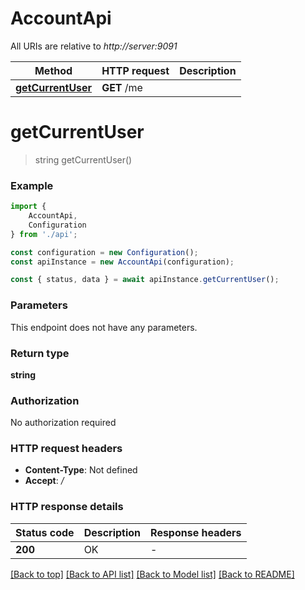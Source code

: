 # AccountApi

All URIs are relative to *http://server:9091*

|Method | HTTP request | Description|
|------------- | ------------- | -------------|
|[**getCurrentUser**](#getcurrentuser) | **GET** /me | |

# **getCurrentUser**
> string getCurrentUser()


### Example

```typescript
import {
    AccountApi,
    Configuration
} from './api';

const configuration = new Configuration();
const apiInstance = new AccountApi(configuration);

const { status, data } = await apiInstance.getCurrentUser();
```

### Parameters
This endpoint does not have any parameters.


### Return type

**string**

### Authorization

No authorization required

### HTTP request headers

 - **Content-Type**: Not defined
 - **Accept**: */*


### HTTP response details
| Status code | Description | Response headers |
|-------------|-------------|------------------|
|**200** | OK |  -  |

[[Back to top]](#) [[Back to API list]](../README.md#documentation-for-api-endpoints) [[Back to Model list]](../README.md#documentation-for-models) [[Back to README]](../README.md)

